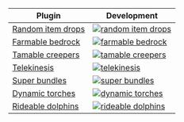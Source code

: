
| Plugin | Development |
|---|---|
| [Random item drops](random-item-drops) | [![random item drops](https://i9.ytimg.com/vi_webp/GjmFuuPANYE/mqdefault.webp?v=654896f4&sqp=CMDy1qoG&rs=AOn4CLBo8Dqc16RNPEH7Wbm1u-5zSFeVWw)](https://youtu.be/GjmFuuPANYE) |
| [Farmable bedrock](farmable-bedrock) | [![farmable bedrock](https://i9.ytimg.com/vi/GAsYyvqbhp4/mqdefault.jpg?v=654a2e79&sqp=COz01qoG&rs=AOn4CLAjlvQBehH2lPtz1dpak6O2-YSTew)](https://youtu.be/GAsYyvqbhp4) |
| [Tamable creepers](tamable-creepers) | [![tamable creepers](https://i9.ytimg.com/vi/IOaPcC1XZSI/mqdefault.jpg?v=654c9131&sqp=CJj31qoG&rs=AOn4CLCt6Jk5jNygP3aG6byJJgEOVLx-AA)](https://youtu.be/IOaPcC1XZSI) |
| [Telekinesis](telekinesis) | [![telekinesis](https://i9.ytimg.com/vi_webp/9hQOl0RlpFo/mqdefault.webp?v=6551cde5&sqp=CJj31qoG&rs=AOn4CLCaYj7XVWntjliEL-SgAw1ZRFLFHw)](https://youtu.be/9hQOl0RlpFo) |
| [Super bundles](super-bundles) | [![super bundles](https://i9.ytimg.com/vi_webp/zpRynOJi0Qg/mqdefault.webp?v=65531de8&sqp=CMT51qoG&rs=AOn4CLD2xeHmsvXKiOge9cVhqt1SV-7a0Q)](https://youtu.be/zpRynOJi0Qg) |
| [Dynamic torches](dynamic-torches) | [![dynamic torches](https://i9.ytimg.com/vi_webp/2-uJBHjSdc8/mqdefault.webp?v=65546e93&sqp=CJTw1qoG&rs=AOn4CLDChALCvUxUKWesWW3anTVNyYOIww)](https://youtu.be/2-uJBHjSdc8) |
| [Rideable dolphins](rideable-dolphins) | [![rideable dolphins](https://i9.ytimg.com/vi_webp/wg0q-tVEfTk/mqdefault.webp?v=65581486&sqp=CMSp4KoG&rs=AOn4CLBIpxzaiTg5cmSBhZxIOg5Ek0QxiQ)](https://youtu.be/wg0q-tVEfTk) |
